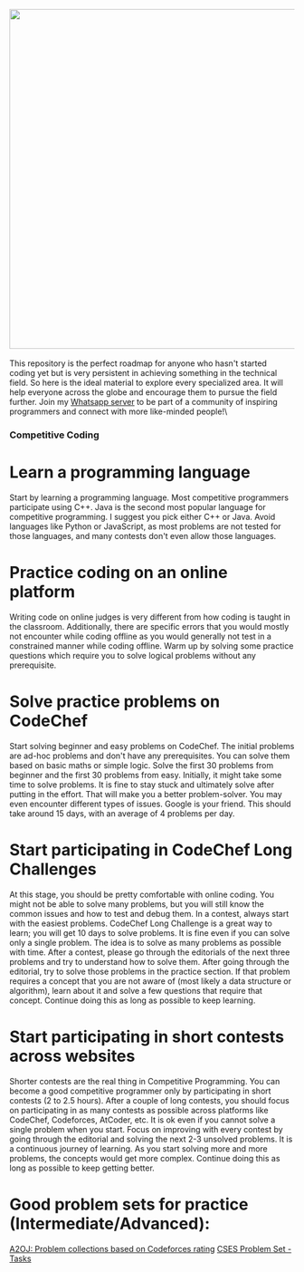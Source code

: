 
<img src="https://media.istockphoto.com/id/1224500457/photo/programming-code-abstract-technology-background-of-software-developer-and-computer-script.jpg?s=612x612&w=0&k=20&c=nHMypkMTU1HUUW85Zt0Ff7MDbq17n0eVeXaoM9Knt4Q=" width="900" height = "600" ><br/><br/>
This repository is the perfect roadmap for anyone who hasn't started coding yet but is very persistent in achieving something in the technical field. So here is the ideal material to explore every specialized area. It will help everyone across the globe and encourage them to pursue the field further.
Join my [Whatsapp server](https://chat.whatsapp.com/K1DFvIZGAZZ447JMqYW8s6) to be part of a community of inspiring programmers and connect with more like-minded people!\
### Competitive Coding
# Learn a programming language
Start by learning a programming language. Most competitive programmers participate using C++. Java is the second most popular language for competitive programming. I suggest you pick either C++ or Java. Avoid languages like Python or JavaScript, as most problems are not tested for those languages, and many contests don't even allow those languages.
# Practice coding on an online platform
Writing code on online judges is very different from how coding is taught in the classroom. Additionally, there are specific errors that you would mostly not encounter while coding offline as you would generally not test in a constrained manner while coding offline. Warm up by solving some practice questions which require you to solve logical problems without any prerequisite.
# Solve practice problems on CodeChef
Start solving beginner and easy problems on CodeChef. The initial problems are ad-hoc problems and don't have any prerequisites. You can solve them based on basic maths or simple logic. Solve the first 30 problems from beginner and the first 30 problems from easy. Initially, it might take some time to solve problems. It is fine to stay stuck and ultimately solve after putting in the effort. That will make you a better problem-solver. You may even encounter different types of issues. Google is your friend.
This should take around 15 days, with an average of 4 problems per day.
# Start participating in CodeChef Long Challenges
At this stage, you should be pretty comfortable with online coding. You might not be able to solve many problems, but you will still know the common issues and how to test and debug them. In a contest, always start with the easiest problems.
CodeChef Long Challenge is a great way to learn; you will get 10 days to solve problems. It is fine even if you can solve only a single problem. The idea is to solve as many problems as possible with time.
After a contest, please go through the editorials of the next three problems and try to understand how to solve them. After going through the editorial, try to solve those problems in the practice section. If that problem requires a concept that you are not aware of (most likely a data structure or algorithm), learn about it and solve a few questions that require that concept.
Continue doing this as long as possible to keep learning.
# Start participating in short contests across websites
Shorter contests are the real thing in Competitive Programming. You can become a good competitive programmer only by participating in short contests (2 to 2.5 hours).
After a couple of long contests, you should focus on participating in as many contests as possible across platforms like CodeChef, Codeforces, AtCoder, etc. It is ok even if you cannot solve a single problem when you start. Focus on improving with every contest by going through the editorial and solving the next 2-3 unsolved problems. It is a continuous journey of learning. As you start solving more and more problems, the concepts would get more complex.
Continue doing this as long as possible to keep getting better.
# Good problem sets for practice (Intermediate/Advanced):
[A2OJ: Problem collections based on Codeforces rating](https://earthshakira.github.io/a2oj-clientside/server/Ladders.html)
[CSES Problem Set - Tasks](https://cses.fi/problemset/list)